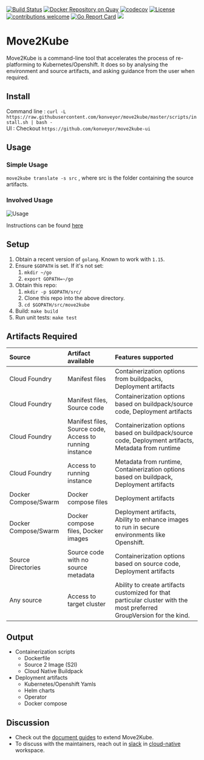 [![Build Status](https://travis-ci.com/konveyor/move2kube.svg?branch=master)](https://travis-ci.com/konveyor/move2kube)
[![Docker Repository on Quay](https://quay.io/repository/konveyor/move2kube/status "Docker Repository on Quay")](https://quay.io/repository/konveyor/move2kube)
[![codecov](https://codecov.io/gh/konveyor/move2kube/branch/master/graph/badge.svg?token=QTPK8KN4J5)](undefined)
[![License](https://img.shields.io/:license-apache-blue.svg)](https://www.apache.org/licenses/LICENSE-2.0.html)
[![contributions welcome](https://img.shields.io/badge/contributions-welcome-brightgreen.svg?style=flat)](https://github.com/konveyor/move2kube/pulls)
[![Go Report Card](https://goreportcard.com/badge/github.com/konveyor/move2kube)](https://goreportcard.com/report/github.com/konveyor/move2kube)
[<img src="https://img.shields.io/badge/slack-konveyor/move2kube-green.svg?logo=slack">](https://kubernetes.slack.com/archives/CR85S82A2)

# Move2Kube

Move2Kube is a command-line tool that accelerates the process of re-platforming to Kubernetes/Openshift. It does so by analysing the environment and source artifacts, and asking guidance from the user when required.

## Install

Command line : `curl -L https://raw.githubusercontent.com/konveyor/move2kube/master/scripts/install.sh | bash -`  
UI : Checkout `https://github.com/konveyor/move2kube-ui`

## Usage

### Simple Usage

`move2kube translate -s src` , where src is the folder containing the source artifacts.

### Involved Usage

![Usage](./imgs/usage.png)

Instructions can be found [here](./USAGE.md)

## Setup

1. Obtain a recent version of `golang`. Known to work with `1.15`.
1. Ensure `$GOPATH` is set. If it's not set:
   1. `mkdir ~/go`
   1. `export GOPATH=~/go`
1. Obtain this repo:
   1. `mkdir -p $GOPATH/src/`
   1. Clone this repo into the above directory.
   1. `cd $GOPATH/src/move2kube`
1. Build: `make build`
1. Run unit tests: `make test`

## Artifacts Required

| Source | Artifact available | Features supported |
|:-------|:-------------------|:-------------------|
| Cloud Foundry | Manifest files | Containerization options from buildpacks, Deployment artifacts |
| Cloud Foundry | Manifest files, Source code | Containerization options based on buildpack/source code, Deployment artifacts |
| Cloud Foundry | Manifest files, Source code, Access to running instance | Containerization options based on buildpack/source code, Deployment artifacts, Metadata from runtime |
| Cloud Foundry | Access to running instance |  Metadata from runtime, Containerization options based on buildpack, Deployment artifacts |
| Docker Compose/Swarm | Docker compose files | Deployment artifacts |
| Docker Compose/Swarm | Docker compose files, Docker images | Deployment artifacts, Ability to enhance images to run in secure environments like Openshift. |
| Source Directories | Source code with no source metadata |  Containerization options based on source code, Deployment artifacts |
| Any source | Access to target cluster | Ability to create artifacts customized for that particular cluster with the most preferred GroupVersion for the kind. |

## Output

* Containerization scripts
  * Dockerfile
  * Source 2 Image (S2I)
  * Cloud Native Buildpack
* Deployment artifacts
  * Kubernetes/Openshift Yamls
  * Helm charts
  * Operator
  * Docker compose


## Discussion
- Check out the [document guides](./docs) to extend Move2Kube.
- To discuss with the maintainers, reach out in [slack](https://cloud-native.slack.com/archives/C01AJ5WCXGF) in [cloud-native](https://slack.cncf.io/) workspace.
